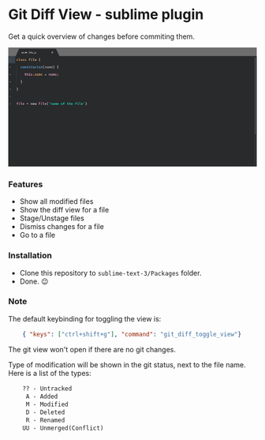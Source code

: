 # Git Diff View - sublime plugin
Get a quick overview of changes before commiting them.

![Example](/img/showcase.gif)


### Features
- Show all modified files
- Show the diff view for a file 
- Stage/Unstage files
- Dismiss changes for a file
- Go to a file

### Installation

* Clone this repository to `sublime-text-3/Packages` folder.
* Done. :wink:


### Note

The default keybinding for toggling the view is:

```json
    { "keys": ["ctrl+shift+g"], "command": "git_diff_toggle_view"}
```
The git view won't open if there are no git changes.



Type of modification will be shown in the git status, next to the file name. 
Here is a list of the types: 
```
    ?? - Untracked
     A - Added
     M - Modified
     D - Deleted
     R - Renamed
    UU - Unmerged(Conflict)
 ```

